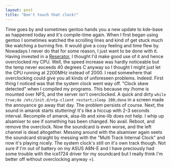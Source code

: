 ```yaml
---
layout: post
title: "Don't touch that clock!"
---
```


Time goes by and sometimes gentoo hands you a new update to kde-base as happened today and it's compile-time again. When I first began using gentoo I sometimes watched the scrolling lines and kind of get stuck much like watching a burning fire. It would give a cosy feeling and time flew by. Nowadays I never do that for some reason, I just want to be done with it. Having invested in a <a href="http://www.zalman.co.kr/eng/product/view.asp?idx=63">Reserator</a>, I thought I'd make good use of it and hence overclocked my CPU. Well, the speed increase was hardly noticeable but the temp never exceeds 40 degrees C anyway so I thought I might just let the CPU running at 2200MHz instead of 2000. I read somewhere that overclocking could give you all kinds of unforeseen problems. Indeed. First thing I noticed was that the system clock went way off. "Clock skew detected" when I compiled my programs. This because my /home is mounted over NFS, and the server isn't overclocked. A quick and dirty ``while true;do /etc/init.d/ntp-client restart;sleep 200;done`` in a screen made the annoyance go away that day. The problem persists of course. Next, the sound in amarok starts stuttering! It's like a hiccup with 2-3 seconds interval. Recompile of amarok, alsa-lib and xine-lib does not help. I whip up alsamixer to see if something has been changed. No avail. Reboot, and remove the overclock. Now the soundcard is even worse, and the left channel is dead altogether. Messing around with the alsamixer again seets the soundcard straight by messing with the "Multi Track Internal Clock" and now it's playing nicely. The system clock's still on it's own track though. Not sure if I'm out of battery on my ASUS A8N-E and I have preciously had some trouble with the ice1724 driver for my soundcard but I really think I'm better off without overclocking anyway =). 
